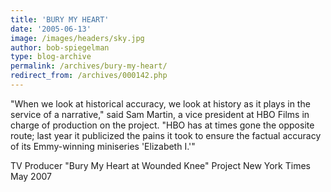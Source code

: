 ```yaml
---
title: 'BURY MY HEART'
date: '2005-06-13'
image: /images/headers/sky.jpg
author: bob-spiegelman
type: blog-archive
permalink: /archives/bury-my-heart/
redirect_from: /archives/000142.php
---
```

"When we look at historical accuracy, we look at history as it plays in the service of a narrative," said Sam Martin, a vice president at HBO Films in charge of production on the project. "HBO has at times gone the opposite route; last year it publicized the pains it took to ensure the factual accuracy of its Emmy-winning miniseries 'Elizabeth I.'"

TV Producer
"Bury My Heart at Wounded Knee" Project
New York Times
May 2007
